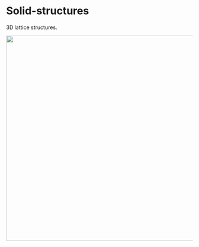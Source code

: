 # Solid-structures
3D lattice structures.

<p align="center">
<img width="554" src="https://github.com/glbGit/Solid-structures/widgets/simple_cubic.png">
</p>
